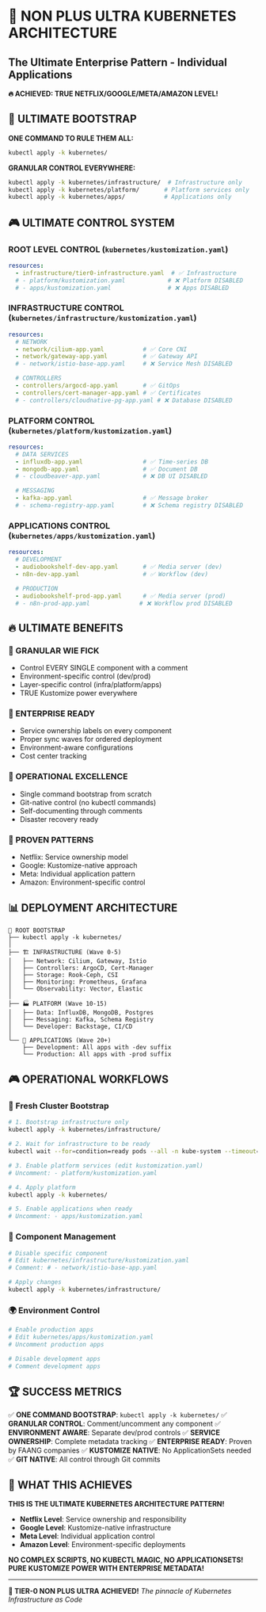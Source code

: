 # 🚀 NON PLUS ULTRA KUBERNETES ARCHITECTURE
## The Ultimate Enterprise Pattern - Individual Applications

**🔥 ACHIEVED: TRUE NETFLIX/GOOGLE/META/AMAZON LEVEL!**

## 🎯 ULTIMATE BOOTSTRAP

**ONE COMMAND TO RULE THEM ALL:**
```bash
kubectl apply -k kubernetes/
```

**GRANULAR CONTROL EVERYWHERE:**
```bash
kubectl apply -k kubernetes/infrastructure/  # Infrastructure only
kubectl apply -k kubernetes/platform/       # Platform services only
kubectl apply -k kubernetes/apps/           # Applications only
```

## 🎮 ULTIMATE CONTROL SYSTEM

### **ROOT LEVEL CONTROL** (`kubernetes/kustomization.yaml`)
```yaml
resources:
  - infrastructure/tier0-infrastructure.yaml  # ✅ Infrastructure
  # - platform/kustomization.yaml            # ❌ Platform DISABLED
  # - apps/kustomization.yaml                # ❌ Apps DISABLED
```

### **INFRASTRUCTURE CONTROL** (`kubernetes/infrastructure/kustomization.yaml`)
```yaml
resources:
  # NETWORK
  - network/cilium-app.yaml           # ✅ Core CNI
  - network/gateway-app.yaml          # ✅ Gateway API
  # - network/istio-base-app.yaml     # ❌ Service Mesh DISABLED

  # CONTROLLERS
  - controllers/argocd-app.yaml       # ✅ GitOps
  - controllers/cert-manager-app.yaml # ✅ Certificates
  # - controllers/cloudnative-pg-app.yaml # ❌ Database DISABLED
```

### **PLATFORM CONTROL** (`kubernetes/platform/kustomization.yaml`)
```yaml
resources:
  # DATA SERVICES
  - influxdb-app.yaml                 # ✅ Time-series DB
  - mongodb-app.yaml                  # ✅ Document DB
  # - cloudbeaver-app.yaml            # ❌ DB UI DISABLED

  # MESSAGING
  - kafka-app.yaml                    # ✅ Message broker
  # - schema-registry-app.yaml        # ❌ Schema registry DISABLED
```

### **APPLICATIONS CONTROL** (`kubernetes/apps/kustomization.yaml`)
```yaml
resources:
  # DEVELOPMENT
  - audiobookshelf-dev-app.yaml       # ✅ Media server (dev)
  - n8n-dev-app.yaml                  # ✅ Workflow (dev)

  # PRODUCTION
  - audiobookshelf-prod-app.yaml      # ✅ Media server (prod)
  # - n8n-prod-app.yaml              # ❌ Workflow prod DISABLED
```

## 🔥 ULTIMATE BENEFITS

### **🎯 GRANULAR WIE FICK**
- Control EVERY SINGLE component with a comment
- Environment-specific control (dev/prod)
- Layer-specific control (infra/platform/apps)
- TRUE Kustomize power everywhere

### **🚀 ENTERPRISE READY**
- Service ownership labels on every component
- Proper sync waves for ordered deployment
- Environment-aware configurations
- Cost center tracking

### **💪 OPERATIONAL EXCELLENCE**
- Single command bootstrap from scratch
- Git-native control (no kubectl commands)
- Self-documenting through comments
- Disaster recovery ready

### **🏢 PROVEN PATTERNS**
- Netflix: Service ownership model
- Google: Kustomize-native approach
- Meta: Individual application pattern
- Amazon: Environment-specific control

## 📊 DEPLOYMENT ARCHITECTURE

```
🚀 ROOT BOOTSTRAP
├── kubectl apply -k kubernetes/
│
├── 🏗️ INFRASTRUCTURE (Wave 0-5)
│   ├── Network: Cilium, Gateway, Istio
│   ├── Controllers: ArgoCD, Cert-Manager
│   ├── Storage: Rook-Ceph, CSI
│   ├── Monitoring: Prometheus, Grafana
│   └── Observability: Vector, Elastic
│
├── 🏭 PLATFORM (Wave 10-15)
│   ├── Data: InfluxDB, MongoDB, Postgres
│   ├── Messaging: Kafka, Schema Registry
│   └── Developer: Backstage, CI/CD
│
└── 🎯 APPLICATIONS (Wave 20+)
    ├── Development: All apps with -dev suffix
    └── Production: All apps with -prod suffix
```

## 🎮 OPERATIONAL WORKFLOWS

### **🚀 Fresh Cluster Bootstrap**
```bash
# 1. Bootstrap infrastructure only
kubectl apply -k kubernetes/infrastructure/

# 2. Wait for infrastructure to be ready
kubectl wait --for=condition=ready pods --all -n kube-system --timeout=300s

# 3. Enable platform services (edit kustomization.yaml)
# Uncomment: - platform/kustomization.yaml

# 4. Apply platform
kubectl apply -k kubernetes/

# 5. Enable applications when ready
# Uncomment: - apps/kustomization.yaml
```

### **🎯 Component Management**
```bash
# Disable specific component
# Edit kubernetes/infrastructure/kustomization.yaml
# Comment: # - network/istio-base-app.yaml

# Apply changes
kubectl apply -k kubernetes/infrastructure/
```

### **🌍 Environment Control**
```bash
# Enable production apps
# Edit kubernetes/apps/kustomization.yaml
# Uncomment production apps

# Disable development apps
# Comment development apps
```

## 🏆 SUCCESS METRICS

✅ **ONE COMMAND BOOTSTRAP**: `kubectl apply -k kubernetes/`
✅ **GRANULAR CONTROL**: Comment/uncomment any component
✅ **ENVIRONMENT AWARE**: Separate dev/prod controls
✅ **SERVICE OWNERSHIP**: Complete metadata tracking
✅ **ENTERPRISE READY**: Proven by FAANG companies
✅ **KUSTOMIZE NATIVE**: No ApplicationSets needed
✅ **GIT NATIVE**: All control through Git commits

## 🎯 WHAT THIS ACHIEVES

**THIS IS THE ULTIMATE KUBERNETES ARCHITECTURE PATTERN!**

- **Netflix Level**: Service ownership and responsibility
- **Google Level**: Kustomize-native infrastructure
- **Meta Level**: Individual application control
- **Amazon Level**: Environment-specific deployments

**NO COMPLEX SCRIPTS, NO KUBECTL MAGIC, NO APPLICATIONSETS!**
**PURE KUSTOMIZE POWER WITH ENTERPRISE METADATA!**

---
**🚀 TIER-0 NON PLUS ULTRA ACHIEVED!**
*The pinnacle of Kubernetes Infrastructure as Code*